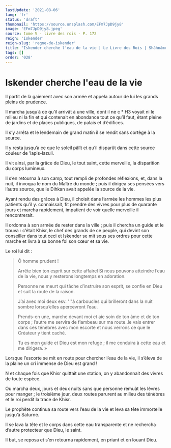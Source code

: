 ```yaml
---
lastUpdate: '2021-08-06'
lang: 'fr'
status: 'draft'
thumbnail: 'https://source.unsplash.com/EFm7JpD9jy8'
image: 'EFm7JpD9jy8.jpeg'
source: tome V - livre des rois - P. 172
reign: 'Iskender'
reign-slug: 'regne-de-iskender'
title: "Iskender cherche l'eau de la vie | Le Livre des Rois | Shâhnâmeh"
tags: []
order: '028'
---
```


<!-- LTeX: language=fr -->

# Iskender cherche l'eau de la vie

Il partit de là gaiement avec son armée et appela autour de lui les grands pleins de prudence.

Il marcha jusqu’à ce qu’il arrivât à une ville, dont il ne c
 \* H3 voyait ni le milieu ni la fin et qui contenait en abondance tout ce qu’il faut, étant pleine de jardins et de places publiques, de palais et d’édifices.

Il s’y arrêta et le lendemain de grand matin il se rendit sans cortège à la source.

Il y resta jusqu’à ce que le soleil pâlît et qu’il disparût dans cette source couleur de ’lapis-lazuli.

Il vit ainsi, par la grâce de Dieu, le tout saint, cette merveille, la disparition du corps lumineux.

Il s’en retourna à son camp, tout rempli de profondes réflexions, et, dans la nuit, il invoqua le nom du Maître du monde ; puis il dirigea ses pensées vers l’autre source, que le Dihkan avait appelée la source de la vie.

Ayant rendu des grâces à Dieu, il choisit dans l’armée les hommes les plus patients qu’il y. connaissait, fit prendre des vivres pour plus de quarante jours et marcha rapidement, impatient de voir quelle merveille il rencontrerait.

Il ordonna à son armée de rester dans la ville ; puis il chercha un guide et le trouva : c’était Khisr, le chef des grands de ce peuple, qui devint son conseiller dans tout ceci et Iskender se mit sous ses ordres pour cette marche et livra à sa bonne foi son cœur et sa vie.

Le roi lui dit :

> Ô homme prudent !
>
> Arrête bien ton esprit sur cette affairel Si nous pouvons atteindre l’eau de la vie, nous y resterons longtemps en adoration.
>
> Personne ne meurt qui tâche d’instruire son esprit, se confie en Dieu et suit la route de la raison.
>
> J’ai avec moi deux esv. ’ 
"à
carboucles qui brilleront dans la nuit sombre lorsqu’elles apercevront l’eau.
>
> Prends-en une, marche devant moi et aie soin de ton âme et de ton corps ; l’autre me servira de flambeau sur ma route..le vais entrer dans ces ténèbres avec mon escorte et nous verrons ce que le Créateur y tient caché.
>
> Tu es mon guide et Dieu est mon refuge ; il me conduira à cette eau et me dirigera. »

Lorsque l’escorte se mit en route pour chercher l’eau de la vie, il s’éleva de la plaine un cri immense de Dieu est grand !

N et chaque fois que Khisr quittait une station, on y abandonnait des vivres de toute espèce.

Ou marcha deux, jours et deux nuits sans que personne remuât les lèvres pour manger ; le troisième jour, deux routes parurent au milieu des ténèbres et le roi perdit la trace de Khisr.

Le prophète continua sa route vers l’eau de la vie et leva sa tête immortelle jusqu’à Saturne.

Il se lava la tête et le corps dans cette eau transparente et ne rechercha d’autre protecteur que Dieu, le saint.

Il but, se reposa et s’en retourna rapidement, en priant et en louant Dieu.
